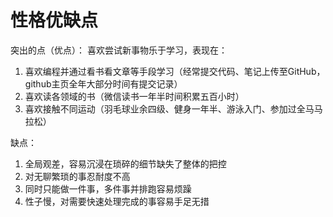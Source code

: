 
# 性格优缺点
突出的点（优点）：
喜欢尝试新事物乐于学习，表现在：  
1. 喜欢编程并通过看书看文章等手段学习（经常提交代码、笔记上传至GitHub，github主页全年大部分时间有提交记录）  
2. 喜欢读各领域的书（微信读书一年半时间积累五百小时）  
3. 喜欢接触不同运动（羽毛球业余四级、健身一年半、游泳入门、参加过全马马拉松）

缺点：
1. 全局观差，容易沉浸在琐碎的细节缺失了整体的把控
2. 对无聊繁琐的事忍耐度不高
3. 同时只能做一件事，多件事并排跑容易烦躁
4. 性子慢，对需要快速处理完成的事容易手足无措
